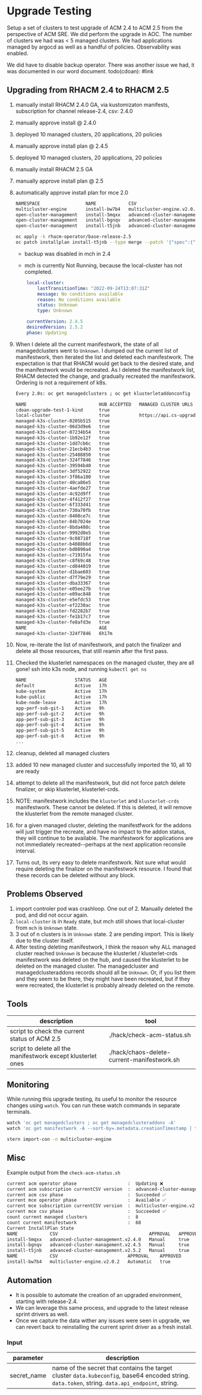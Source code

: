 # Upgrade Testing

Setup a set of clusters to test upgrade of ACM 2.4 to ACM 2.5 from the perspective of ACM SRE. We did perform the upgrade in AOC. The number of clusters we had was < 5 managed clusters. We had applications managed by argocd as well as a handful of policies. Observability was enabled.

We did have to disable backup operator.
There was another issue we had, it was documented in our word document. todo(cdoan): #link

## Upgrading from RHACM 2.4 to RHACM 2.5

1. manually install RHACM 2.4.0 GA, via kustomizaton manifests, subscription for channel release-2.4, csv: 2.4.0
2. manually approve install @ 2.4.0
3. deployed 10 managed clusters, 20 applications, 20 policies
4. manually approve install plan @ 2.4.5
5. deployed 10 managed clusters, 20 applications, 20 policies
6. manually install RHACM 2.5 GA
7. manually approve install plan @ 2.5
8. automatically approve install plan for mce 2.0

    ```bash
    NAMESPACE                 NAME            CSV                                  APPROVAL    APPROVED
    multicluster-engine       install-bw7b4   multicluster-engine.v2.0.2           Automatic   true
    open-cluster-management   install-5mqxx   advanced-cluster-management.v2.4.0   Manual      true
    open-cluster-management   install-bgnqv   advanced-cluster-management.v2.4.5   Manual      true
    open-cluster-management   install-t5jnb   advanced-cluster-management.v2.5.2   Manual      true
    ```

    ```bash
    oc apply -k rhacm-operator/base-release-2.5
    oc patch installplan install-t5jnb --type merge --patch '{"spec":{"approved":true}}' -n open-cluster-management
    ```

    * backup was disabled in mch in 2.4

    * mch is currently Not Running, because the local-cluster has not completed.

    ```yaml
        local-cluster:
            lastTransitionTime: "2022-09-24T13:07:31Z"
            message: No conditions available
            reason: No conditions available
            status: Unknown
            type: Unknown
    ```

    ```yaml
        currentVersion: 2.4.5
        desiredVersion: 2.5.2
        phase: Updating
    ```

9. When I delete all the current manifestwork, the state of all managedclusters went to `Unknown`. I dumped out the current list of manifestwork, then iterated the list and deleted each manifestwork. The expectation is that that RHACM would get back to the desired state, and the manifestwork would be recreated. As I deleted the manifestwork list, RHACM detected the change, and gradually recreated the manifestwork. Ordering is not a requirement of k8s.

    ```bash
    Every 2.0s: oc get managedclusters ; oc get klusterletaddonconfig                       cdoan-mac: Sat Sep 24 14:59:14 2022

    NAME                           HUB ACCEPTED   MANAGED CLUSTER URLS                           JOINED   AVAILABLE   AGE
    cdoan-upgrade-test-1-kind      true                                                          True     Unknown     17h
    local-cluster                  true           https://api.cs-upgrade-24.stolostron.io:6443   True     True        18h
    managed-k3s-cluster-0205b515   true                                                          True     Unknown     16h
    managed-k3s-cluster-06d3d9e6   true                                                          True     Unknown     16h
    managed-k3s-cluster-07234b54   true                                                          True     Unknown     7h56m
    managed-k3s-cluster-1b92e12f   true                                                          True     Unknown     16h
    managed-k3s-cluster-1dd7cb6c   true                                                                               68s
    managed-k3s-cluster-21ecb4b3   true                                                          True     Unknown     7h32m
    managed-k3s-cluster-25408850   true                                                          True     Unknown     5h59m
    managed-k3s-cluster-324f7846   true                                                                   Unknown     6h17m
    managed-k3s-cluster-39594b40   true                                                          True     Unknown     7h56m
    managed-k3s-cluster-3df52922   true                                                          True     Unknown     7h55m
    managed-k3s-cluster-3f86a180   true                                                          True     Unknown     7h55m
    managed-k3s-cluster-40ca86e5   true                                                          True     Unknown     7h55m
    managed-k3s-cluster-4aefde27   true                                                          True     Unknown     16h
    managed-k3s-cluster-4c92d9ff   true                                                          True     Unknown     6h4m
    managed-k3s-cluster-4f412f27   true                                                          True     Unknown     7h55m
    managed-k3s-cluster-6f333d41   true                                                          True     Unknown     7h32m
    managed-k3s-cluster-730a70fb   true                                                          True     Unknown     16h
    managed-k3s-cluster-8408ce7c   true                                                          True     Unknown     7h32m
    managed-k3s-cluster-84b7024e   true                                                          True     Unknown     7h32m
    managed-k3s-cluster-8bda408c   true                                                          True     Unknown     7h32m
    managed-k3s-cluster-9992d0e5   true                                                          True     Unknown     7h32m
    managed-k3s-cluster-9c08718f   true                                                          True     Unknown     7h32m
    managed-k3s-cluster-b4088b6d   true                                                          True     Unknown     7h55m
    managed-k3s-cluster-bd0890a4   true                                                          True     Unknown     7h55m
    managed-k3s-cluster-c71915fa   true                                                          True     Unknown     16h
    managed-k3s-cluster-c8f69c48   true                                                          True     Unknown     7h32m
    managed-k3s-cluster-cd844019   true                                                          True     Unknown     16h
    managed-k3s-cluster-d1bae603   true                                                          True     Unknown     7h56m
    managed-k3s-cluster-d7f79e29   true                                                          True     Unknown     6h4m
    managed-k3s-cluster-dba33367   true                                                          True     Unknown     7h32m
    managed-k3s-cluster-e05ee27b   true                                                                   Unknown     6h4m
    managed-k3s-cluster-e09ac848   true                                                          True     Unknown     16h
    managed-k3s-cluster-e5efdc53   true                                                          True     Unknown     6h4m
    managed-k3s-cluster-ef2230ac   true                                                          True     Unknown     7h32m
    managed-k3s-cluster-fd2282b7   true                                                          True     Unknown     7h56m
    managed-k3s-cluster-fe1b17c7   true                                                          True     Unknown     16h
    managed-k3s-cluster-fe8afd3e   true                                                          True     Unknown     16h
    NAME                           AGE
    managed-k3s-cluster-324f7846   6h17m
    ```

10. Now, re-iterate the list of manifestwork, and patch the finalizer and delete all those resources, that still reamin after the first pass.

11. Checked the klusterlet namespaces on the managed cluster, they are all gone! ssh into k3s node, and running `kubectl get ns`

    ```bash
    NAME                  STATUS   AGE
    default               Active   17h
    kube-system           Active   17h
    kube-public           Active   17h
    kube-node-lease       Active   17h
    app-perf-sub-git-1    Active   9h
    app-perf-sub-git-2    Active   9h
    app-perf-sub-git-3    Active   9h
    app-perf-sub-git-4    Active   9h
    app-perf-sub-git-5    Active   9h
    app-perf-sub-git-6    Active   9h
    ...
    ```

12. cleanup, deleted all managed clusters
13. added 10 new managed cluster and successfully imported the 10, all 10 are ready
14. attempt to delete all the manifestwork, but did not force patch delete finalizer, or skip klusterlet, klusterlet-crds.
15. NOTE: manifestwork includes the `klusterlet` and `klusterlet-crds` manifestwork. These cannot be deleted. If this is deleted, it will remove the klusterlet from the remote managed cluster.

16. for a given managed cluster, deleting the manifestfwork for the addons will just trigger the recreate, and have no impact to the addon status, they will continue to be available. The manifestwork for applications are not immediately recreated--perhaps at the next application reconsile interval.

17. Turns out, its very easy to delete manifestwork. Not sure what would require deleting the finalizer on the manifestwork resource. I found that these records can be deleted without any block.

## Problems Observed

1. import controler pod was crashloop. One out of 2. Manually deleted the pod, and did not occur again.
2. `local-cluster` is in `Ready` state, but mch still shows that local-cluster from `mch` is `Unknown` state.
3. 3 out of n clusters is in `Unknown` state. 2 are pending import. This is likely due to the cluster itself.
4. After testing deleting manifestwork, I think the reason why ALL managed cluster reached `Unknown` is because the klusterlet / klusterlet-crds manifestwork was deleted on the hub, and caused the klusterlet to be deleted on the managed cluster. The managedcluster and managedclusteraddons records should all be `Unknown`. Or, if you list them and they seem to be there, they might have been recreated, but if they were recreated, the klusterlet is probably already deleted on the remote.

## Tools

| description | tool |
|-------------|------|
| script to check the current status of ACM 2.5                | ./hack/check-acm-status.sh |
| script to delete all the manifestwork except klusterlet ones | ./hack/chaos-delete-current-manifestwork.sh |

## Monitoring

While running this upgrade testing, its useful to monitor the resource changes using `watch`. You can run these watch commands in separate terminals.

```bash
watch 'oc get managedclusters ; oc get managedclusteraddons -A'
watch 'oc get manifestwork -A --sort-by=.metadata.creationTimestamp | tail -n 50; echo; echo "count manifestwork: " $(oc get manifestwork -A | wc -l)'

stern import-con -n multicluster-engine
```

## Misc

Example output from the `check-acm-status.sh`

```bash
current acm operator phase                   :  Updating ❌
current acm subscription currentCSV version  :  advanced-cluster-management.v2.5.2
current acm csv phase                        :  Succeeded ✅
current mce operator phase                   :  Available ✅
current mce subscription currentCSV version  :  multicluster-engine.v2.0.2
current mce csv phase                        :  Succeeded ✅
count current managed clusters               :  8
count current manifestwork                   :  68
Current InstallPlan State
NAME            CSV                                  APPROVAL   APPROVED
install-5mqxx   advanced-cluster-management.v2.4.0   Manual     true
install-bgnqv   advanced-cluster-management.v2.4.5   Manual     true
install-t5jnb   advanced-cluster-management.v2.5.2   Manual     true
NAME            CSV                          APPROVAL    APPROVED
install-bw7b4   multicluster-engine.v2.0.2   Automatic   true
```

## Automation

* It is possible to automate the creation of an upgraded environment, starting with release-2.4.
* We can leverage this same process, and upgrade to the latest release sprint drivers as well.
* Once we capture the data wither any issues were seen in upgrade, we can revert back to reinstalling the current sprint driver as a fresh install.

### Input

| parameter | description |
|-----------|-------------|
| secret_name | name of the secret that contains the target cluster `data.kubeconfig`, base64 encoded string. `data.token`, string. `data.api_endpoint`, string.

